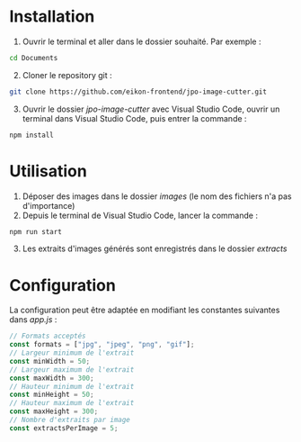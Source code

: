 # Installation

1. Ouvrir le terminal et aller dans le dossier souhaité. Par exemple :

```bash
cd Documents
```

2. Cloner le repository git :

```bash
git clone https://github.com/eikon-frontend/jpo-image-cutter.git
```

3. Ouvrir le dossier _jpo-image-cutter_ avec Visual Studio Code, ouvrir un terminal dans Visual Studio Code, puis entrer la commande :

```bash
npm install
```

# Utilisation

1. Déposer des images dans le dossier _images_ (le nom des fichiers n'a pas d'importance)
2. Depuis le terminal de Visual Studio Code, lancer la commande :

```bash
npm run start
```

3. Les extraits d'images générés sont enregistrés dans le dossier _extracts_

# Configuration

La configuration peut être adaptée en modifiant les constantes suivantes dans _app.js_ :

```js
// Formats acceptés
const formats = ["jpg", "jpeg", "png", "gif"];
// Largeur minimum de l'extrait
const minWidth = 50;
// Largeur maximum de l'extrait
const maxWidth = 300;
// Hauteur minimum de l'extrait
const minHeight = 50;
// Hauteur maximum de l'extrait
const maxHeight = 300;
// Nombre d'extraits par image
const extractsPerImage = 5;
```
